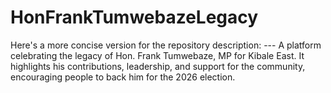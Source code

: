 # HonFrankTumwebazeLegacy
Here's a more concise version for the repository description:  ---  A platform celebrating the legacy of Hon. Frank Tumwebaze, MP for Kibale East. It highlights his contributions, leadership, and support for the community, encouraging people to back him for the 2026 election.
